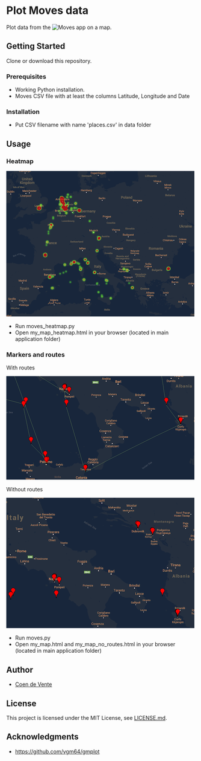 # Plot Moves data

Plot data from the ![Moves app](http://moves-app.com/) on a map.

## Getting Started

Clone or download this repository.

### Prerequisites

* Working Python installation.
* Moves CSV file with at least the columns Latitude, Longitude and Date

### Installation
* Put CSV filename with name 'places.csv' in data folder

## Usage

### Heatmap
![Heatmap](example_imgs/heatmap.png)

* Run moves_heatmap.py
* Open my_map_heatmap.html in your browser (located in main application folder)

### Markers and routes
With routes

![With routes](example_imgs/with_routes.png)

Without routes

![No routes](example_imgs/no_routes.png)

* Run moves.py
* Open my_map.html and my_map_no_routes.html in your browser (located in main application folder)

## Author

* [Coen de Vente](https://github.com/coendevente)

## License

This project is licensed under the MIT License, see [LICENSE.md](LICENSE.md).

## Acknowledgments

* https://github.com/vgm64/gmplot
